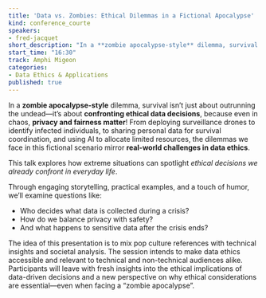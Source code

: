 ```yaml
---
title: 'Data vs. Zombies: Ethical Dilemmas in a Fictional Apocalypse'
kind: conference_courte
speakers:
- fred-jacquet
short_description: "In a **zombie apocalypse-style** dilemma, survival isn’t just about outrunning the undead—it’s about **confronting ethical data decisions**, because even in chaos, **privacy and fairness matter**!"
start_time: "16:30"
track: Amphi Migeon
categories:
- Data Ethics & Applications
published: true
---
```


In a **zombie apocalypse-style** dilemma, survival isn’t just about outrunning the undead—it’s about **confronting ethical data decisions**, because even in chaos, **privacy and fairness matter**! 
From deploying surveillance drones to identify infected individuals, to sharing personal data for survival coordination, and using AI to allocate limited resources, the dilemmas we face in this fictional scenario mirror **real-world challenges in data ethics**.

This talk explores how extreme situations can spotlight *ethical decisions we already confront in everyday life*. 

Through engaging storytelling, practical examples, and a touch of humor, we’ll examine questions like: 
- Who decides what data is collected during a crisis? 
- How do we balance privacy with safety? 
- And what happens to sensitive data after the crisis ends?

The idea of this presentation is to mix pop culture references with technical insights and societal analysis.
The session intends to make data ethics accessible and relevant to technical and non-technical audiences alike. Participants will leave with fresh insights into the ethical implications of data-driven decisions and a new perspective on why ethical considerations are essential—even when facing a “zombie apocalypse”.
